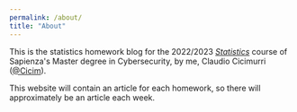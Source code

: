 ```yaml
---
permalink: /about/
title: "About"
---
```


This is the statistics homework blog for the 2022/2023 [*Statistics*](https://www.datatime.eu/public/cybersecurity/Statistics_2022_23/) course of Sapienza's Master degree in Cybersecurity, by me, Claudio Cicimurri ([@Cicim](https://www.github.com/Cicim)).

This website will contain an article for each homework, so there will approximately be an article each week.
